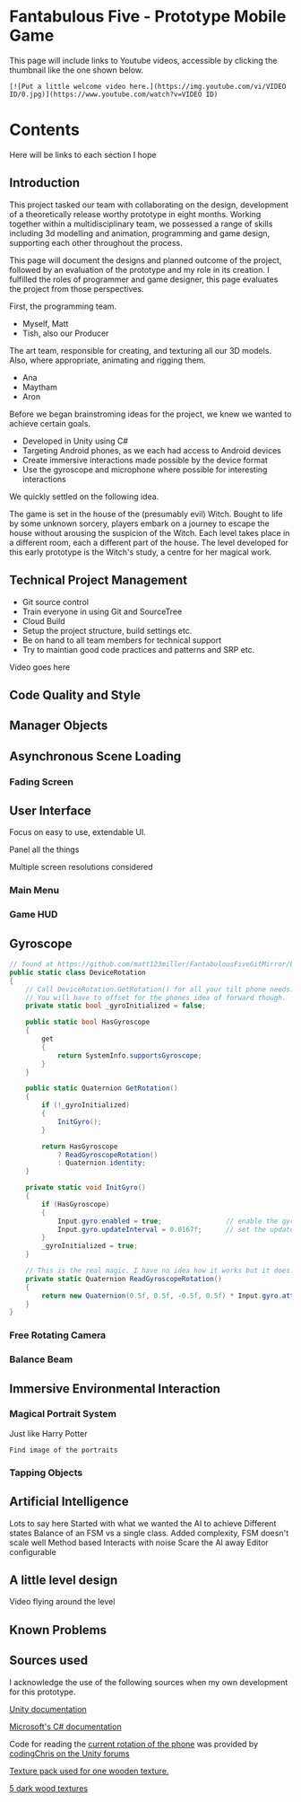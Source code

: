 
# Fantabulous Five - Prototype Mobile Game


This page will include links to Youtube videos, accessible by clicking the thumbnail like the one shown below.

```
[![Put a little welcome video here.](https://img.youtube.com/vi/VIDEO ID/0.jpg)](https://www.youtube.com/watch?v=VIDEO ID)
```

# Contents

Here will be links to each section I hope


## Introduction

This project tasked our team with collaborating on the design, development of a theoretically release worthy prototype in eight months. Working together within a multidisciplinary team, we possessed a range of skills including 3d modelling and animation, programming and game design, supporting each other throughout the process. 

This page will document the designs and planned outcome of the project, followed by an evaluation of the prototype and my role in its creation. I fulfilled the roles of programmer and game designer, this page evaluates the project from those perspectives.


First, the programming team.
* Myself, Matt 
* Tish, also our Producer

The art team, responsible for creating, and texturing all our 3D models. Also, where appropriate, animating and rigging them.
* Ana
* Maytham
* Aron 

Before we began brainstroming ideas for the project, we knew we wanted to achieve certain goals.

* Developed in Unity using C#
* Targeting Android phones, as we each had access to Android devices
* Create immersive interactions made possible by the device format
* Use the gyroscope and microphone where possible for interesting interactions

We quickly settled on the following idea.

The game is set in the house of the (presumably evil) Witch. Bought to life by some unknown sorcery, players embark on a journey to escape the house without arousing the suspicion of the Witch. Each level takes place in a different room, each a different part of the house. The level developed for this early prototype is the Witch's study, a centre for her magical work.

## Technical Project Management

* Git source control
* Train everyone in using Git and SourceTree
* Cloud Build
* Setup the project structure, build settings etc.
* Be on hand to all team members for technical support
* Try to maintian good code practices and patterns and SRP etc.

Video goes here

## Code Quality and Style

## Manager Objects


## Asynchronous Scene Loading

### Fading Screen

## User Interface

Focus on easy to use, extendable UI.

Panel all the things

Multiple screen resolutions considered

### Main Menu

### Game HUD

## Gyroscope



```csharp
// found at https://github.com/matt123miller/FantabulousFiveGitMirror/blob/master/Assets/Scripts/DeviceScripts/DeviceRotation.cs
public static class DeviceRotation
{
    // Call DeviceRotation.GetRotation() for all your tilt phone needs.
    // You will have to offset for the phones idea of forward though. 
    private static bool _gyroInitialized = false;

    public static bool HasGyroscope
    {
        get
        {
            return SystemInfo.supportsGyroscope;
        }
    }

    public static Quaternion GetRotation()
    {
        if (!_gyroInitialized)
        {
            InitGyro();
        }

        return HasGyroscope
            ? ReadGyroscopeRotation()
            : Quaternion.identity;
    }

    private static void InitGyro()
    {
        if (HasGyroscope)
        {
            Input.gyro.enabled = true;                // enable the gyroscope
            Input.gyro.updateInterval = 0.0167f;      // set the update interval to it's highest value (60 Hz)
        }
        _gyroInitialized = true;
    }

    // This is the real magic. I have no idea how it works but it does!
    private static Quaternion ReadGyroscopeRotation()
    {
        return new Quaternion(0.5f, 0.5f, -0.5f, 0.5f) * Input.gyro.attitude * new Quaternion(0, 0, 1, 0);
    }
}
```

### Free Rotating Camera

### Balance Beam

## Immersive Environmental Interaction

### Magical Portrait System

Just like Harry Potter
```
Find image of the portraits
```

### Tapping Objects

## Artificial Intelligence

Lots to say here
Started with what we wanted the AI to achieve
Different states
Balance of an FSM vs a single class. Added complexity, FSM doesn't scale well
Method based
Interacts with noise
Scare the AI away
Editor configurable


## A little level design

Video flying around the level

## Known Problems



## Sources used

I acknowledge the use of the following sources when my own development for this prototype. 

[Unity documentation](https://docs.unity3d.com/Manual/index.html)

[Microsoft's C# documentation](https://docs.microsoft.com/en-gb/dotnet/)

Code for reading the [current rotation of the phone]() was provided by [codingChris on the Unity forums](http://answers.unity3d.com/comments/842596/view.html)

[Texture pack used for one wooden texture.](https://opengameart.org/content/free-texture-resource-pack-wood-structure-walls-and-textile?page=1)

[5 dark wood textures](https://opengameart.org/content/dark-wood-textures)

